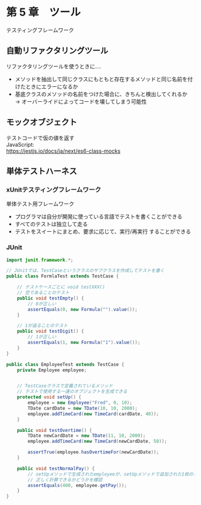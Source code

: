 # 第 5 章　ツール

テスティングフレームワーク
## 自動リファクタリングツール
リファクタリングツールを使うときに....  
- メソッドを抽出して同じクラスにもともと存在するメソッドと同じ名前を付けたときにエラーになるか
- 基底クラスのメソッドの名前をつけた場合に、きちんと検出してくれるか  
-> オーバーライドによってコードを壊してしまう可能性  

## モックオブジェクト
テストコードで仮の値を返す  
JavaScript:  
https://jestjs.io/docs/ja/next/es6-class-mocks

## 単体テストハーネス
### xUnitテスティングフレームワーク
単体テスト用フレームワーク
- プログラマは自分が開発に使っている言語でテストを書くことができる
- すべてのテストは独立して走る
- テストをスイートにまとめ、要求に応じて、実行/再実行 することができる

### JUnit

```Java
import junit.framework.*;

// JUnitでは、TestCaseというクラスのサブクラスを作成してテストを書く 
public class FormlaTest extends TestCase {

    // テストケースごとに void testXXX()
    // 空であることのテスト
    public void testEmpty() {
        // 0が正しい
        assertEquals(0, new Formula("").value());
    }

    // 1が返ることのテスト
    public void testDigit() {
        // 1が正しい
        assertEquals(1, new Formula("1").value());
    }
}
```

```Java
public class EmployeeTest extends TestCase {
    private Employee employee;


    // TestCaseクラスで定義されているメソッド
    // テストで使用する一連のオブジェクトを生成できる
    protected void setUp() {
        employee = new Employee("Fred", 0, 10);
        TDate cardDate = new TDate(10, 10, 2000);
        employee.addTimeCard(new TimeCard(cardDate, 40));
    }

    public void testOvertime() {
        TDate newCardDate = new TDate(11, 10, 2000);
        employee.addTimeCard(new TimeCard(newCardDate, 50));

        assertTrue(employee.hasOvertimeFor(newCardDate));
    }

    public void testNormalPay() {
        // setUpメソッドで生成されたemployeeが、setUpメソッドで追加された1枚のタイムカード分の賃金を
        // 正しく計算できるかどうかを確認
        assertEquals(400, employee.getPay());
    }
}
```